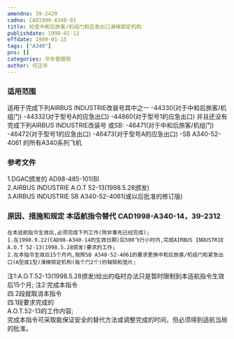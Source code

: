 ```yaml
---
amendno: 39-2420  
cadno: CAD1999-A340-01  
title: 检查中和后旅客/机组门和应急出口滑梯锁定机构  
publishdate: 1999-01-12  
effdate: 1999-01-15  
tags: ["A340"]  
pns: []  
categories: 华东管理局  
author: 何正华  
---
```

  
### 适用范围  
适用于完成下列AIRBUS INDUSTRIE改装号其中之一 -44330(对于中和后旅客/机组门) -44332(对于型号A的应急出口) -44860(对于型号1的应急出口)     并且还没有完成下列AIRBUS INDUSTRIE改装号 或SB: -46471(对于中和后旅客/机组门) -46472(对于型号1的应急出口) -46473(对于型号A的应急出口) -SB A340-52-4061     的所有A340系列飞机  
  
<!--more-->  
### 参考文件  
1.DGAC颁发的 AD98-485-101(B)  
    2.AIRBUS INDUSTRIE A.O.T 52-13(1998.5.28颁发)  
    3.AIRBUS INDUSTRIE SB A340-52-4061(或以后批准的修订版)  
  
### 原因、措施和规定 本适航指令替代 CAD1998-A340-14，39-2312  
  
    在本适航指令生效后,必须完成下列工作(除非事先已经完成);  
    1.在1998.9.22(CAD98-A340-14的生效日期)后500飞行小时内,完成AIRBUS INDUSTRIE A.O.T 52-13(1998.5.28颁发)要求的工作;  
    2.在本指令生效后15个月内,按照SB A340-52-4061的要求更换中和后旅客/机组门和紧急出口(A型或1型)滑梯锁定机构(每个门2个)的轴销和垫片;  
  
注1:A.O.T.52-13(1998.5.28颁发)给出的临时办法只是暂时限制到本适航指令生效后15个月; 注2:完成本指令  
四.2段就取消本指令  
四.1段要求完成的  
A.O.T.52-13的工作内容;  
    完成本指令可采取能保证安全的替代方法或调整完成的时间，但必须得到适航当局的批准。  
